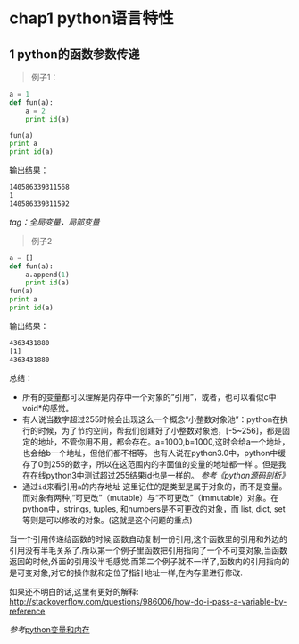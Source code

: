 

# chap1 python语言特性

## 1 python的函数参数传递

>例子1：

```python
a = 1
def fun(a):
	a = 2
	print id(a)

fun(a)
print a
print id(a)
```
输出结果：

```sh
140586339311568
1
140586339311592
```
*tag：全局变量，局部变量*


>例子2

```python
a = []
def fun(a):
	a.append(1)
	print id(a)
fun(a)
print a
print id(a)
```
输出结果：

```sh
4363431880
[1]
4363431880
```

总结：
- 所有的变量都可以理解是内存中一个对象的“引用”，或者，也可以看似c中void*的感觉。
- 有人说当数字超过255时候会出现这么一个概念“小整数对象池”：python在执行的时候，为了节约空间，帮我们创建好了小整数对象池，[-5~256]，都是固定的地址，不管你用不用，都会存在。a=1000,b=1000,这时会给a一个地址，也会给b一个地址，但他们都不相等。也有人说在python3.0中，python中缓存了0到255的数字，所以在这范围内的字面值的变量的地址都一样 。但是我在在线python3中测试超过255结果id也是一样的。
*参考《python源码剖析》*
- 通过`id`来看引用`a`的内存地址
这里记住的是类型是属于对象的，而不是变量。而对象有两种,“可更改”（mutable）与“不可更改”（immutable）对象。在python中，strings, tuples, 和numbers是不可更改的对象，而 list, dict, set 等则是可以修改的对象。(这就是这个问题的重点)

当一个引用传递给函数的时候,函数自动复制一份引用,这个函数里的引用和外边的引用没有半毛关系了.所以第一个例子里函数把引用指向了一个不可变对象,当函数返回的时候,外面的引用没半毛感觉.而第二个例子就不一样了,函数内的引用指向的是可变对象,对它的操作就和定位了指针地址一样,在内存里进行修改.

如果还不明白的话,这里有更好的解释: http://stackoverflow.com/questions/986006/how-do-i-pass-a-variable-by-reference

*参考*[python变量和内存](http://blog.csdn.net/msdnwolaile/article/details/50371991)

